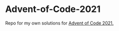 # Advent-of-Code-2021
Repo for my own solutions for [Advent of Code 2021.](https://adventofcode.com/)
